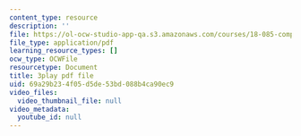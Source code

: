 ```yaml
---
content_type: resource
description: ''
file: https://ol-ocw-studio-app-qa.s3.amazonaws.com/courses/18-085-computational-science-and-engineering-i-fall-2008/69a29b234f05d5de53bd088b4ca90ec9_StnOg-q2tS8.pdf
file_type: application/pdf
learning_resource_types: []
ocw_type: OCWFile
resourcetype: Document
title: 3play pdf file
uid: 69a29b23-4f05-d5de-53bd-088b4ca90ec9
video_files:
  video_thumbnail_file: null
video_metadata:
  youtube_id: null
---
```

